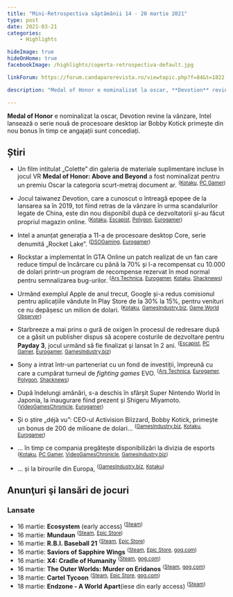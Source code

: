 ```yaml
---
title: "Mini-Retrospectiva săptămânii 14 - 20 martie 2021"
type: post
date: 2021-03-21
categories:
    - Highlights

hideImage: true
hideOnHome: true
facebookImage: /highlights/coperta-retrospectiva-default.jpg

linkForum: https://forum.candaparerevista.ro/viewtopic.php?f=84&t=1822

description: "Medal of Honor e nominalizat la oscar, **Devotion** revine la vânzare, Intel lansează o serie nouă de procesoare desktop iar Bobby Kotick primește din nou bonus în timp ce angajații sunt concediați."

---
```


**Medal of Honor** e nominalizat la oscar, Devotion revine la vânzare, Intel lansează o serie nouă de procesoare desktop iar Bobby Kotick primește din nou bonus în timp ce angajații sunt concediați.

## Știri

* Un film intitulat „Colette” din galeria de materiale suplimentare incluse în jocul VR **Medal of Honor: Above and Beyond** a fost nominalizat pentru un premiu Oscar la categoria scurt-metraj document ar. <sup>([Kotaku](https://kotaku.com/a-short-film-from-medal-of-honor-has-been-nominated-for-1846495186), [PC Gamer](https://www.pcgamer.com/respawn-may-be-the-first-game-developer-to-be-nominated-for-an-oscar/))</sup>

* Jocul taiwanez Devotion, care a cunoscut o întreagă epopee de la lansarea sa în 2019, tot fiind retras de la vânzare în urma scandalurilor legate de China, este din nou disponibil după ce dezvoltatorii și-au făcut propriul magazin online. <sup>([Kotaku](https://kotaku.com/controversial-taiwanese-horror-game-devotion-is-back-an-1846475830), [Escapist](https://www.escapistmagazine.com/v2/devotion-available-again-after-red-candle-games-launches-its-own-eshop/), [Polygon](https://www.polygon.com/22331418/devotion-playable-red-candle-games-store-horror), [Eurogamer](https://www.eurogamer.net/articles/2021-03-15-devotion-returns-to-sale-digitally-two-years-after-it-was-delisted))</sup>

* Intel a anunțat generația a 11-a de procesoare desktop Core, serie denumită „Rocket Lake”. <sup>([DSOGaming](https://www.dsogaming.com/news/intel-officially-announces-its-11th-gen-rocket-lake-s-desktop-cpus-shares-first-party-gaming-benchmarks/), [Eurogamer](https://www.eurogamer.net/articles/digitalfoundry-2021-03-16-intel-reveals-11th-gen-desktop-processors))</sup>

* Rockstar a implementat în GTA Online un patch realizat de un fan care reduce timpul de încărcare cu până la 70% și l-a recompensat cu 10.000 de dolari printr-un program de recompense rezervat în mod normal pentru semnalizarea bug-urilor. <sup>([Ars Technica](https://arstechnica.com/gaming/2021/03/developers-to-update-gta-online-to-address-poor-load-times-after-community-fix/), [Eurogamer](https://www.eurogamer.net/articles/2021-03-15-rockstar-officially-implementing-fan-made-fix-that-massively-reduces-gta-online-load-times), [Kotaku](https://kotaku.com/rockstar-pays-modder-10-000-for-fixing-gta-load-times-1846490008), [Shacknews](https://www.shacknews.com/article/123300/rockstar-liked-the-gta-online-unofficial-load-time-fix-so-much-they-paid-its-creator))</sup>

* Urmând exemplul Apple de anul trecut, Google și-a redus comisionul pentru aplicațiile vândute în Play Store de la 30% la 15%, pentru venituri ce nu depășesc un milion de dolari. <sup>([Kotaku](https://kotaku.com/google-play-halves-its-cut-of-devs-first-1-million-1846489553), [GamesIndustry.biz](https://www.gamesindustry.biz/articles/2021-03-16-google-play-revenue-cut-lowered-to-15-percent-on-first-usd1m), [Game World Observer](https://gameworldobserver.com/2021/03/16/google-cuts-commission-15-devs-making-1-million-per-year))</sup>

* Starbreeze a mai prins o gură de oxigen în procesul de redresare după ce a găsit un publisher dispus să acopere costurile de dezvoltare pentru **Payday 3**, jocul urmând să fie finalizat și lansat în 2 ani. <sup>([Escapist](https://www.escapistmagazine.com/v2/koch-media-signs-co-publishing-deal-with-starbreeze-payday-3-launches-in-2023/), [PC Gamer](https://www.pcgamer.com/payday-3-finally-finds-a-publisher-set-to-release-in-2023), [Eurogamer](https://www.eurogamer.net/articles/2021-03-19-payday-3-now-fully-financed-after-starbreeze-signs-50m-publishing-deal), [GamesIndustry.biz](https://www.gamesindustry.biz/articles/2021-03-19-starbreeze-signs-50m-payday-3-deal-with-koch-media))</sup>

* Sony a intrat într-un parteneriat cu un fond de investiții, împreună cu care a cumpărat turneul de _fighting games_ EVO. <sup>([Ars Technica](https://arstechnica.com/gaming/2021/03/sony-acquires-worlds-largest-fighting-game-tourney-series/), [Eurogamer](https://www.eurogamer.net/articles/2021-03-19-sony-co-buys-fighting-game-tournament-evo), [Polygon](https://www.polygon.com/22338772/sony-buys-evo-evo-online-2021-rts-endeavor-deal-tony-tom-cannon), [Shacknews](https://www.shacknews.com/article/123373/evo-acquired-by-sony-esports-group-rts-online-event-planned-for-august-2021))</sup>

* După îndelungi amânări, s-a deschis în sfârșit Super Nintendo World în Japonia, la inaugurare fiind prezent și Shigeru Miyamoto. <sup>([VideoGamesChronicle](https://www.videogameschronicle.com/news/shigeru-miyamoto-officially-opens-nintendo-world-after-the-pandemic-i-hope-the-entire-world-will-visit/), [Eurogamer](https://www.eurogamer.net/articles/2021-03-18-super-nintendo-world-held-its-official-opening-ceremony-today))</sup>

* Și o știre „déjà vu”: CEO-ul Activision Blizzard, Bobby Kotick, primește un bonus de 200 de milioane de dolari... <sup>([GamesIndustry.biz](https://www.gamesindustry.biz/articles/2021-03-17-activision-blizzard-ceo-bobby-kotick-reportedly-due-to-receive-usd200-million-payout), [Kotaku](https://kotaku.com/activision-blizzard-ceo-to-get-even-bigger-bonuses-whil-1846493910), [Eurogamer](https://www.eurogamer.net/articles/2021-03-20-as-activision-blizzard-boss-bobby-kotick-is-poised-to-earn-a-bonus-worth-millions-of-dollars-staff-brace-themselves-for-layoffs-across-europe))</sup>
* ... în timp ce compania pregătește disponibilizări la divizia de esports <sup>([Kotaku](https://kotaku.com/activision-blizzard-esports-announces-layoffs-1846485267), [PC Gamer](https://www.pcgamer.com/activision-blizzard-lays-off-roughly-50-esports-employees-as-online-events-grow-in-priority), [VideoGamesChronicle](https://www.videogameschronicle.com/news/activision-blizzard-may-have-laid-off-almost-2-of-its-staff-in-new-round-of-cuts/), [GamesIndustry.biz](https://www.gamesindustry.biz/articles/2021-03-16-activision-blizzard-lays-off-50))</sup>
* ... și la birourile din Europa, <sup>([GamesIndustry.biz](https://www.gamesindustry.biz/articles/2021-03-19-activision-blizzard-preps-for-layoffs-at-european-offices), [Kotaku](https://kotaku.com/report-more-layoffs-as-activision-blizzard-closes-euro-1846516005))</sup>


## Anunţuri şi lansări de jocuri
### Lansate
* 16 martie: **Ecosystem** (early access) <sup>([Steam](https://store.steampowered.com/app/1133120/Ecosystem/))</sup>
* 16 martie: **Mundaun** <sup>([Steam](https://store.steampowered.com/app/720350/Mundaun/), [Epic Store](https://www.epicgames.com/store/en-US/p/mundaun))</sup>
* 16 martie: **R.B.I. Baseball 21** <sup>([Steam](https://store.steampowered.com/app/1462150/RBI_Baseball_21/), [Epic Store](https://www.epicgames.com/store/en-US/p/rbi-baseball-21))</sup>
* 16 martie: **Saviors of Sapphire Wings** <sup>([Steam](https://store.steampowered.com/app/1363840/Saviors_of_Sapphire_Wings__Stranger_of_Sword_City_Revisited/), [Epic Store](https://www.epicgames.com/store/en-US/p/saviors-of-sapphire-wings-and-strangers-of-sword-city-revisited), [gog.com](https://www.gog.com/game/saviors_of_sapphire_wings_stranger_of_sword_city_revisited))</sup>
* 16 martie: **X4: Cradle of Humanity** <sup>([Steam](https://store.steampowered.com/app/1288460/X4_Cradle_of_Humanity/), [gog.com](https://www.gog.com/game/x4_cradle_of_humanity))</sup>
* 16 martie: **The Outer Worlds: Murder on Eridanos** <sup>([Steam](https://store.steampowered.com/app/1393111/The_Outer_Worlds_Murder_on_Eridanos/), [gog.com](https://www.gog.com/game/the_outer_worlds_murder_on_eridanos))</sup>
* 18 martie: **Cartel Tycoon** <sup>([Steam](https://store.steampowered.com/app/1220140/Cartel_Tycoon/), [Epic Store](https://www.epicgames.com/store/en-US/p/cartel-tycoon), [gog.com](https://www.gog.com/game/cartel_tycoon))</sup>
* 18 martie: **Endzone - A World Apart**(iese din early access) <sup>([Steam](https://store.steampowered.com/app/933820/Endzone__A_World_Apart/))</sup>